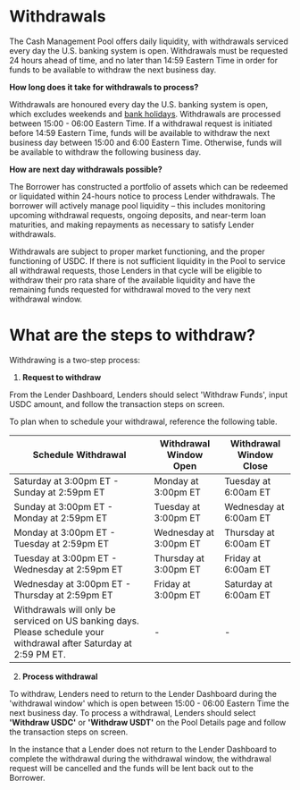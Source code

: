 # Withdrawals

The Cash Management Pool offers daily liquidity, with withdrawals serviced every day the U.S. banking system is open. Withdrawals must be requested 24 hours ahead of time, and no later than 14:59 Eastern Time in order for funds to be available to withdraw the next business day.

**How long does it take for withdrawals to process?**

Withdrawals are honoured every day the U.S. banking system is open, which excludes weekends and [bank holidays](https://www.federalreserve.gov/aboutthefed/k8.htm). Withdrawals are processed between 15:00 - 06:00 Eastern Time. If a withdrawal request is initiated before 14:59 Eastern Time, funds will be available to withdraw the next business day between 15:00 and 6:00 Eastern Time. Otherwise, funds will be available to withdraw the following business day.

**How are next day withdrawals possible?**

The Borrower has constructed a portfolio of assets which can be redeemed or liquidated within 24-hours notice to process Lender withdrawals. The borrower will actively manage pool liquidity – this includes monitoring upcoming withdrawal requests, ongoing deposits, and near-term loan maturities, and making repayments as necessary to satisfy Lender withdrawals.

Withdrawals are subject to proper market functioning, and the proper functioning of USDC. If there is not sufficient liquidity in the Pool to service all withdrawal requests, those Lenders in that cycle will be eligible to withdraw their pro rata share of the available liquidity and have the remaining funds requested for withdrawal moved to the very next withdrawal window.

# What are the steps to withdraw?

Withdrawing is a two-step process:

1. **Request to withdraw**

From the Lender Dashboard, Lenders should select 'Withdraw Funds', input USDC amount, and follow the transaction steps on screen.

To plan when to schedule your withdrawal, reference the following table.

| Schedule Withdrawal | Withdrawal Window Open | Withdrawal Window Close |
|-|-|-|
| Saturday at 3:00pm ET - Sunday at 2:59pm ET | Monday at 3:00pm ET | Tuesday at 6:00am ET |
| Sunday at 3:00pm ET - Monday at 2:59pm ET | Tuesday at 3:00pm ET | Wednesday at 6:00am ET |
| Monday at 3:00pm ET - Tuesday at 2:59pm ET | Wednesday at 3:00pm ET | Thursday at 6:00am ET |
| Tuesday at 3:00pm ET - Wednesday at 2:59pm ET | Thursday at 3:00pm ET | Friday at 6:00am ET |
| Wednesday at 3:00pm ET - Thursday at 2:59pm ET | Friday at 3:00pm ET | Saturday at 6:00am ET |
| Withdrawals will only be serviced on US banking days. Please schedule your withdrawal after Saturday at 2:59 PM ET. | - | - |


2. **Process withdrawal**

To withdraw, Lenders need to return to the Lender Dashboard during the 'withdrawal window' which is open between 15:00 - 06:00 Eastern Time the next business day. To process a withdrawal, Lenders should select **'Withdraw USDC'** or **'Withdraw USDT'** on the Pool Details page and follow the transaction steps on screen.

In the instance that a Lender does not return to the Lender Dashboard to complete the withdrawal during the withdrawal window, the withdrawal request will be cancelled and the funds will be lent back out to the Borrower.